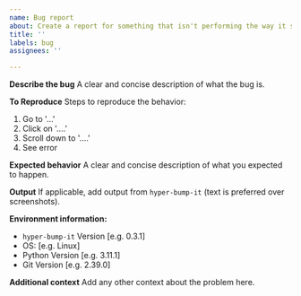 ```yaml
---
name: Bug report
about: Create a report for something that isn't performing the way it should
title: ''
labels: bug
assignees: ''

---
```


**Describe the bug**
A clear and concise description of what the bug is.

**To Reproduce**
Steps to reproduce the behavior:
1. Go to '...'
2. Click on '....'
3. Scroll down to '....'
4. See error

**Expected behavior**
A clear and concise description of what you expected to happen.

**Output**
If applicable, add output from `hyper-bump-it` (text is preferred over screenshots).

**Environment information:**
 - `hyper-bump-it` Version [e.g. 0.3.1]
 - OS: [e.g. Linux]
 - Python Version [e.g. 3.11.1]
 - Git Version [e.g. 2.39.0]

**Additional context**
Add any other context about the problem here.
